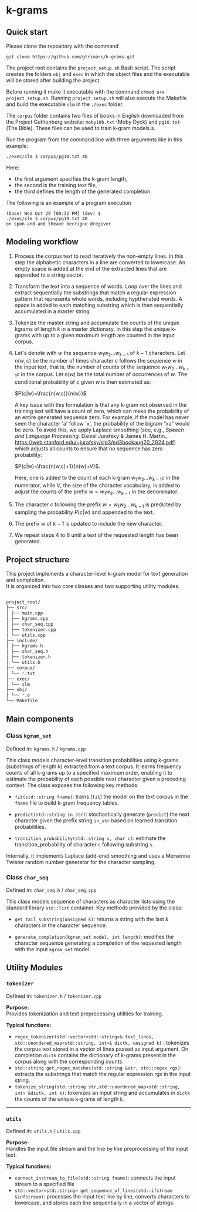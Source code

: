 # k-grams

## Quick start

Please clone the repository with the command

    git clone https://github.com/gtrimarc/k-grams.git

The project root contains the `project_setup.sh` Bash script. The script creates the 
folders `obj` and `exec` in which the object files and the executable will be 
stored after building the project. 

Before running it make it executable with the command `chmod u+x project_setup.sh`. Running `project_setup.sh` will also execute the Makefile and build the executable `slm` in the `./exec` folder. 

The `corpus` folder contains two 
files of books in English downloaded from the Project Guthenberg website: `moby10b.txt` (Moby Dyck) and `pg10.txt` (The Bible). These files can be used to train k-gram models.s. 

Run the program from the command line with three arguments like in this example:

    ./exec/slm 3 corpus/pg10.txt 40

Here:
* the first argument specifies the k-gram length,
* the second is the training text file,
* the third defines the length of the generated completion.

The following is an example of a program execution

    (base) Wed Oct 29 [09:32 PM] (dev) $  
    ./exec/slm 3 corpus/pg10.txt 40
    on spon and and theave becrigne dregiver


## Modeling workflow

1. Process the corpus text to read iteratively the non-empty lines. 
In this step the alphabetic characters in a line are converted to lowercase. 
An empty space is added at the end of the extracted lines that are appended 
to a string vector.  

2. Transform the text into a sequence of words. Loop over the lines and extract 
sequentially the substrings that match a regular expression pattern that represents 
whole words, including hypthenated words. A space is added to each matching
substring which is then sequentially accumulated in a master string.  

3. Tokenize the master string and accumulate the counts of the unique kgrams 
of length $k$ in a master dictionary. In this step the unique k-grams
with up to a given maximum length are counted in the input corpus.

4. Let's denote with $w$ the sequence $w_{1}w_{2} \ldots w_{k-1}$ of $k-1$ 
characters. Let $n(w,c)$ be the number of times character c follows the sequence $w$ in the input
 text, that is, the number of counts of the sequence $w_{1}w_{2} \ldots w_{k-1}c$ in the corpus.
 Let $n(w)$ be the total number of occurrences of $w$. The conditional probability of $c$ given $w$
 is then estimated as:

    $P(c|w)=\frac{n(w,c)}{n(w)}$

    A key issue with this formulation is that any k-gram not observed in the training text will have a 
count of zero, which can make the probability of an entire generated sequence zero.
For example, if the model has never seen the character 'a' follow 'x', the probability of the bigram “xa” would be zero.
To avoid this, we apply Laplace smoothing (see, e.g., *Speech and Language Processing.* Daniel Jurafsky & James H. Martin., 
https://web.stanford.edu/~jurafsky/slp3/ed3bookaug20_2024.pdf) which adjusts all counts to ensure that no sequence has zero probability:

    $P(c|w)=\frac{n(w,c)+1}{n(w)+V}$.

    Here, one is added to the count of each k-gram $w_{1}w_{2} \ldots w_{k-1}c$ in the numerator, while $V$, 
the size of the character vocabulary, is added to adjust the counts of the prefix $w=w_{1}w_{2} \ldots w_{k-1}$
in the denominator.

5. The character $c$ following the prefix $w=w_{1}w_{2} \ldots w_{k-1}$ is predicted by sampling the probability $P(c|w)$ and
appended to the text. 

6. The prefix $w$ of $k-1$ is updated to include the new character.

7. We repeat steps 4 to 6 until a text of the requested length has been generated.



## Project structure

This project implements a character-level k-gram model for text generation and completion.  
It is organized into two core classes and two supporting utility modules.

```bash

project_root/
├── src/
│ ├── main.cpp
│ ├── kgrams.cpp
│ ├── char_seq.cpp
│ ├── tokenizer.cpp
│ └── utils.cpp
├── include/
│ ├── kgrams.h
│ ├── char_seq.h
│ ├── tokenizer.h
│ └── utils.h
├── corpus/
│ └── *.txt
├── exec/
│ └── slm
├── obj/
│ └── *.o
└── Makefile
```

## Main components

### Class `kgram_set`
Defined in: `kgrams.h` / `kgrams.cpp`

This class models character-level transition probabilities using k-grams (substrings of length k) extracted from a text corpus. It learns frequency counts of all k-grams up to a specified maximum order, enabling it to estimate the probability of each possible next character given a preceding context. The class exposes the following key methods:

* `fit(std::string fname)`: trains (`fit`) the model on the text corpus in the `fname` file to build k-gram frequency tables.

* `predict(std::string in_str)`: stochastically generate (`predict`) the next character given the prefix string `in_str` based on learned transition probabilities.

* `transition_probability(std::string s, char c)`: estimate the transition_probability of character `c` following substring `s`.


Internally, it implements Laplace (add-one) smoothing and uses a Mersenne Twister random number generator for the character sampling.

### Class `char_seq`
Defined in: `char_seq.h` / `char_seq.cpp`

This class models sequence of characters as character lists using the standard library `std::list` container. Key methods provided by the class:

* `get_tail_substring(unsigned k)`: returns a string with the last *k* characters in the character sequence.

* `generate_completion(kgram_set model, int length)`: modifies the character sequence generating a completion of the requested length with the input `kgram_set` model. 


## Utility Modules

### `tokenizer`
Defined in: `tokenizer.h` / `tokenizer.cpp`

**Purpose:**  
Provides tokenization and text preprocessing utilities for training.  

**Typical functions:**
- `regex_tokenizer(std::vector<std::string>& text_lines, std::unordered_map<std::string, int>& dictk, unsigned k)` : tokenizes the corpus text stored in a vector of lines passed as input argument. On completion `dictk` contains the dictionary of k-grams present in the corpus along with the corresponding counts.
- `std::string get_regex_matches(std::string &str, std::regex rgx)`: extracts the substrings that match the regular expression rgx in the input string.
- `tokenize_string(std::string str,std::unordered_map<std::string, int> &dictk, int k)`: tokenizes an input string and accumulates in `dictk` the counts of the unique k-grams of length `k`.

---

### `utils`
Defined in: `utils.h` / `utils.cpp`

**Purpose:**  
Handles the input file stream and the line by line preprocessing of the input text.

**Typical functions:**
- `connect_instream_to_file(std::string fname)`: connects the input stream to a specified file
- `std::vector<std::string> get_sequence_of_lines(std::ifstream &infstream)`: processes 
the input text line by line, converts characters to lowercase, and stores each line sequentially
in a vector of strings.

